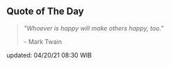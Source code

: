 ## Quote of The Day
> *"Whoever is happy will make others happy, too."*
>
>\- Mark Twain

updated: 04/20/21 08:30 WIB
